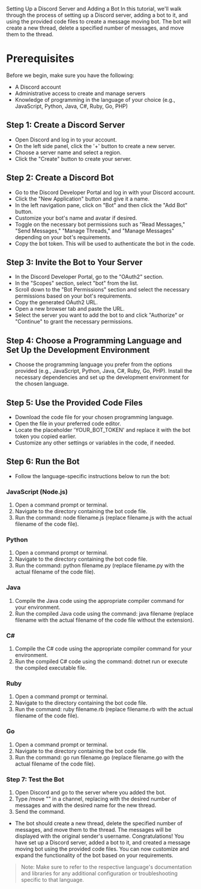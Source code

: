 Setting Up a Discord Server and Adding a Bot
In this tutorial, we'll walk through the process of setting up a Discord server, adding a bot to it, and using the provided code files to create a message moving bot. The bot will create a new thread, delete a specified number of messages, and move them to the thread.

# Prerequisites
Before we begin, make sure you have the following:

- A Discord account
- Administrative access to create and manage servers
- Knowledge of programming in the language of your choice (e.g., JavaScript, Python, Java, C#, Ruby, Go, PHP)
## Step 1: Create a Discord Server
 - Open Discord and log in to your account.
 - On the left side panel, click the '+' button to create a new server.
 - Choose a server name and select a region.
 - Click the "Create" button to create your server.
## Step 2: Create a Discord Bot
 - Go to the Discord Developer Portal and log in with your Discord account.
 - Click the "New Application" button and give it a name.
 - In the left navigation pane, click on "Bot" and then click the "Add Bot" button.
 - Customize your bot's name and avatar if desired.
 - Toggle on the necessary bot permissions such as "Read Messages," "Send Messages," "Manage Threads," and "Manage Messages" depending on your bot's requirements.
 - Copy the bot token. This will be used to authenticate the bot in the code.
## Step 3: Invite the Bot to Your Server
 - In the Discord Developer Portal, go to the "OAuth2" section.
 - In the "Scopes" section, select "bot" from the list.
 - Scroll down to the "Bot Permissions" section and select the necessary permissions based on your bot's requirements.
 - Copy the generated OAuth2 URL.
 - Open a new browser tab and paste the URL.
 - Select the server you want to add the bot to and click "Authorize" or "Continue" to grant the necessary permissions.
## Step 4: Choose a Programming Language and Set Up the Development Environment
 - Choose the programming language you prefer from the options provided (e.g., JavaScript, Python, Java, C#, Ruby, Go, PHP). Install the necessary dependencies and set up the development environment for the chosen language.

## Step 5: Use the Provided Code Files
 - Download the code file for your chosen programming language.
 - Open the file in your preferred code editor.
 - Locate the placeholder 'YOUR_BOT_TOKEN' and replace it with the bot token you copied earlier.
 - Customize any other settings or variables in the code, if needed.
## Step 6: Run the Bot
 - Follow the language-specific instructions below to run the bot:

### JavaScript (Node.js)
1. Open a command prompt or terminal.
2. Navigate to the directory containing the bot code file.
3. Run the command: node filename.js (replace filename.js with the actual filename of the code file).
### Python
1. Open a command prompt or terminal.
2. Navigate to the directory containing the bot code file.
3. Run the command: python filename.py (replace filename.py with the actual filename of the code file).
### Java
1. Compile the Java code using the appropriate compiler command for your environment.
2. Run the compiled Java code using the command: java filename (replace filename with the actual filename of the code file without the extension).
### C#
1. Compile the C# code using the appropriate compiler command for your environment.
2. Run the compiled C# code using the command: dotnet run or execute the compiled executable file.
### Ruby
1. Open a command prompt or terminal.
2. Navigate to the directory containing the bot code file.
3. Run the command: ruby filename.rb (replace filename.rb with the actual filename of the code file).
### Go
1. Open a command prompt or terminal.
2. Navigate to the directory containing the bot code file.
3. Run the command: go run filename.go (replace filename.go with the actual filename of the code file).
### Step 7: Test the Bot
1. Open Discord and go to the server where you added the bot.
2. Type /move <number> "<thread name>" in a channel, replacing <number> with the desired number of messages and <thread name> with the desired name for the new thread.
3. Send the command.
 - The bot should create a new thread, delete the specified number of messages, and move them to the thread. The messages will be displayed with the original sender's username.
Congratulations! You have set up a Discord server, added a bot to it, and created a message moving bot using the provided code files. You can now customize and expand the functionality of the bot based on your requirements.

> Note: Make sure to refer to the respective language's documentation and libraries for any additional configuration or troubleshooting specific to that language.
